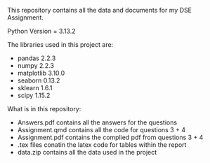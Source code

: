 This repository contains all the data and documents for my DSE Assignment. 


Python Version = 3.13.2


The libraries used in this project are:
- pandas 2.2.3
- numpy 2.2.3
- matplotlib 3.10.0
- seaborn 0.13.2
- sklearn 1.6.1
- scipy 1.15.2


What is in this repository:
- Answers.pdf contains all the answers for the questions
- Assignment.qmd contains all the code for questions 3 + 4
- Assignment.pdf contains the complied pdf from questions 3 + 4
- .tex files conatin the latex code for tables within the report
- data.zip contains all the data used in the project